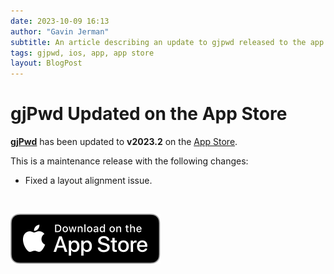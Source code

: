 ```yaml
---
date: 2023-10-09 16:13
author: "Gavin Jerman"
subtitle: An article describing an update to gjpwd released to the app store.
tags: gjpwd, ios, app, app store
layout: BlogPost
---
```


# gjPwd Updated on the App Store

[**gjPwd**](/projects/gjPwd) has been updated to **v2023.2** on the [App Store](https://apps.apple.com/gb/app/gjpwd/id1532589670?platform=iphone).

This is a maintenance release with the following changes:
- Fixed a layout alignment issue.
<br>

[![download](/images/Download_on_the_App_Store_Badge_US-UK_RGB_blk_092917.svg)](https://apps.apple.com/gb/app/gjpwd/id1532589670?platform=iphone)
